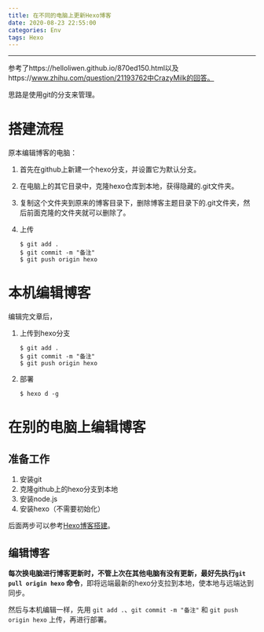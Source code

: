 ```yaml
---
title: 在不同的电脑上更新Hexo博客
date: 2020-08-23 22:55:00
categories: Env
tags: Hexo
---
```


-----

<!--more-->

参考了https://helloliwen.github.io/870ed150.html以及https://www.zhihu.com/question/21193762中CrazyMilk的回答。

思路是使用git的分支来管理。

# 搭建流程

原本编辑博客的电脑：

1. 首先在github上新建一个hexo分支，并设置它为默认分支。

2. 在电脑上的其它目录中，克隆hexo仓库到本地，获得隐藏的.git文件夹。

3. 复制这个文件夹到原来的博客目录下，删除博客主题目录下的.git文件夹，然后前面克隆的文件夹就可以删除了。

4. 上传

   ```shell
   $ git add .
   $ git commit -m "备注"
   $ git push origin hexo
   ```



# 本机编辑博客

编辑完文章后，

1. 上传到hexo分支

   ```shell
   $ git add .
   $ git commit -m "备注"
   $ git push origin hexo
   ```

2. 部署

   ```shell
   $ hexo d -g
   ```



# 在别的电脑上编辑博客

## 准备工作

1. 安装git
2. 克隆github上的hexo分支到本地
3. 安装node.js
4. 安装hexo（不需要初始化）

后面两步可以参考[Hexo博客搭建](https://yuyingwai.cn/2020/04/11/Hexo博客搭建/)。



## 编辑博客

**每次换电脑进行博客更新时，不管上次在其他电脑有没有更新，最好先执行`git pull origin hexo` 命令**，即将远端最新的hexo分支拉到本地，使本地与远端达到同步。

然后与本机编辑一样，先用 `git add .`、`git commit -m "备注"` 和 `git push origin hexo` 上传，再进行部署。
